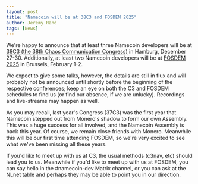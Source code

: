 ```yaml
---
layout: post
title: "Namecoin will be at 38C3 and FOSDEM 2025"
author: Jeremy Rand
tags: [News]
---
```


We're happy to announce that at least three Namecoin developers will be at [38C3 (the 38th Chaos Communication Congress)](https://events.ccc.de/congress/2024/wiki/index.php/Main_Page) in Hamburg, December 27-30. Additionally, at least two Namecoin developers will be at [FOSDEM 2025](https://www.fosdem.org/2025/) in Brussels, February 1-2.

We expect to give some talks, however, the details are still in flux and will probably not be announced until shortly before the beginning of the respective conferences; keep an eye on both the C3 and FOSDEM schedules to find us (or find our absence, if we are unlucky). Recordings and live-streams may happen as well.

As you may recall, last year's Congress (37C3) was the first year that Namecoin stepped out from Monero's shadow to form our own Assembly. This was a huge success for all involved, and the Namecoin Assembly is back this year. Of course, we remain close friends with Monero. Meanwhile this will be our first time attending FOSDEM, so we're very excited to see what we've been missing all these years.

If you'd like to meet up with us at C3, the usual methods (c3nav, etc) should lead you to us. Meanwhile if you'd like to meet up with us at FOSDEM, you can say hello in the #namecoin-dev Matrix channel, or you can ask at the NLnet table and perhaps they may be able to point you in our direction.
